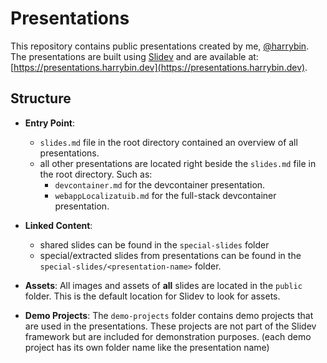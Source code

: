 # Presentations

This repository contains public presentations created by me, [@harrybin](https://github.com/harrybin).
The presentations are built using [Slidev](https://sli.dev/) and are available at: [https://presentations.harrybin.dev](https://presentations.harrybin.dev).

## Structure

- **Entry Point**: 
  - `slides.md` file in the root directory contained an overview of all presentations.
  - all other presentations are located right beside the `slides.md` file in the root directory. Such as:
    - `devcontainer.md` for the devcontainer presentation.
    - `webappLocalizatuib.md` for the full-stack devcontainer presentation.
- **Linked Content**: 
  - shared slides can be  found in the `special-slides` folder
  - special/extracted slides from presentations can be found in the `special-slides/<presentation-name>` folder.
- **Assets**: All images and assets of **all** slides are located in the `public` folder. This is the default location for Slidev to look for assets.

- **Demo Projects**: The `demo-projects` folder contains demo projects that are used in the presentations. These projects are not part of the Slidev framework but are included for demonstration purposes. (each demo project has its own folder name like the presentation name)
